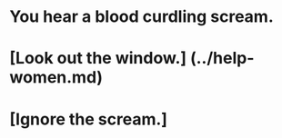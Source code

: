 # You hear a blood curdling scream.

# [Look out the window.] (../help-women.md) 
# [Ignore the scream.]



